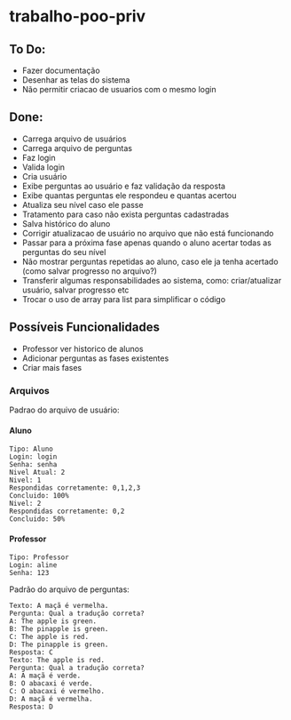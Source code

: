 # trabalho-poo-priv


## To Do:
* Fazer documentação
* Desenhar as telas do sistema
* Não permitir criacao de usuarios com o mesmo login

## Done:
* Carrega arquivo de usuários
* Carrega arquivo de perguntas
* Faz login
* Valida login
* Cria usuário
* Exibe perguntas ao usuário e faz validação da resposta
* Exibe quantas perguntas ele respondeu e quantas acertou
* Atualiza seu nível caso ele passe
* Tratamento para caso não exista perguntas cadastradas
* Salva histórico do aluno
* Corrigir atualizacao de usuário no arquivo que não está funcionando
* Passar para a próxima fase apenas quando o aluno acertar todas as perguntas do seu nível
* Não mostrar perguntas repetidas ao aluno, caso ele ja tenha acertado (como salvar progresso no arquivo?)
* Transferir algumas responsabilidades ao sistema, como: criar/atualizar usuário, salvar progresso etc
* Trocar o uso de array para list para simplificar o código

## Possíveis Funcionalidades

* Professor ver historico de alunos
* Adicionar perguntas as fases existentes
* Criar mais fases


### Arquivos

Padrao do arquivo de usuário:

#### Aluno
```
Tipo: Aluno
Login: login
Senha: senha
Nivel Atual: 2
Nivel: 1
Respondidas corretamente: 0,1,2,3
Concluido: 100%
Nivel: 2
Respondidas corretamente: 0,2
Concluido: 50%
```
#### Professor
```
Tipo: Professor
Login: aline
Senha: 123
```


Padrão do arquivo de perguntas:

```
Texto: A maçã é vermelha.
Pergunta: Qual a tradução correta?
A: The apple is green.
B: The pinapple is green.
C: The apple is red.
D: The pinapple is green.
Resposta: C
Texto: The apple is red.
Pergunta: Qual a tradução correta?
A: A maçã é verde.
B: O abacaxi é verde.
C: O abacaxi é vermelho.
D: A maçã é vermelha.
Resposta: D
```